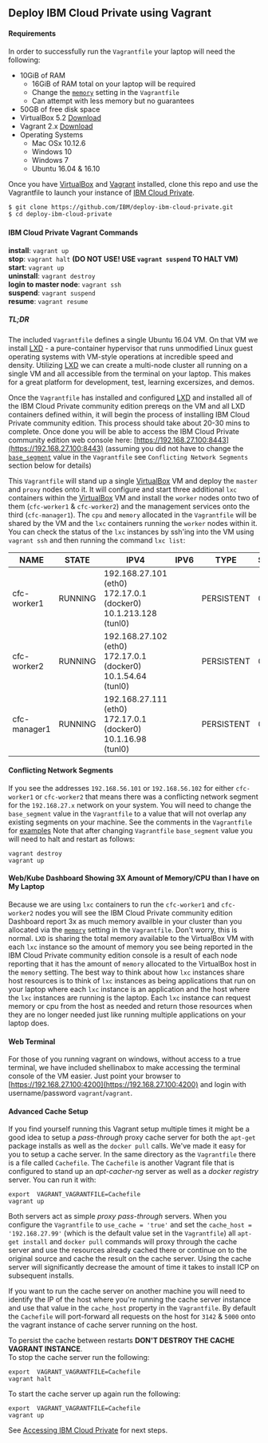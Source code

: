 ## Deploy IBM Cloud Private using Vagrant

#### Requirements
In order to successfully run the `Vagrantfile` your laptop will need the following:

 - 10GiB of RAM
   -  16GiB of RAM total on your laptop will be required 
   -  Change the [`memory`](https://github.com/IBM/deploy-ibm-cloud-private/blob/master/Vagrantfile#L15) setting in the `Vagrantfile` 
   -  Can attempt with less memory but no guarantees
 - 50GB of free disk space
 - VirtualBox 5.2 [Download](https://www.virtualbox.org/wiki/Downloads)
 - Vagrant 2.x [Download](https://www.vagrantup.com/downloads.html)
 - Operating Systems
   - Mac OSx 10.12.6
   - Windows 10
   - Windows 7
   - Ubuntu 16.04 & 16.10

Once you have [VirtualBox](https://www.virtualbox.org/wiki/Downloads) and [Vagrant](https://www.vagrantup.com/downloads.html) installed, clone this repo and use the Vagrantfile to launch your instance
of [IBM Cloud Private](https://www.ibm.com/cloud-computing/products/ibm-cloud-private/).

```bash
$ git clone https://github.com/IBM/deploy-ibm-cloud-private.git
$ cd deploy-ibm-cloud-private
```

#### IBM Cloud Private Vagrant Commands
**install**: `vagrant up`  
**stop**: `vagrant halt` __(DO NOT USE! USE `vagrant suspend` TO HALT VM)__    
**start**: `vagrant up`  
**uninstall**: `vagrant destroy`  
**login to master node**: `vagrant ssh`  
**suspend**: `vagrant suspend`  
**resume**: `vagrant resume`

##### TL;DR
The included `Vagrantfile` defines a single Ubuntu 16.04 VM. On that VM we install [LXD](https://www.ubuntu.com/containers/lxd) - a pure-container hypervisor that runs unmodified Linux guest operating systems with VM-style operations at incredible speed and density. Utilizing [LXD](https://www.ubuntu.com/containers/lxd) we can create a multi-node cluster all running on a single VM and all accessible from the terminal on your laptop. This makes for a great platform for development, test, learning excersizes, and demos.

Once the `Vagrantfile` has installed and configured [LXD](https://www.ubuntu.com/containers/lxd) and installed all of the IBM Cloud Private community edition prereqs on the VM and all LXD containers defined within, it will begin the process of installing IBM Cloud Private community edition. This process should take about 20-30 mins to complete. Once done you will be able to access the IBM Cloud Private community edition web console here: [https://192.168.27.100:8443](https://192.168.27.100:8443) (assuming you did not have to change the [`base_segment`](https://github.com/IBM/deploy-ibm-cloud-private/blob/master/Vagrantfile#L28) value in the `Vagrantfile` see `Conflicting Network Segments` section below for details)  

This `Vagrantfile` will stand up a single [VirtualBox](https://www.virtualbox.org/wiki/Downloads) VM and deploy the `master` and `proxy` nodes onto it. It will configure and start three additional `lxc` containers within the [VirtualBox](https://www.virtualbox.org/wiki/Downloads) VM and install the `worker` nodes onto two of them (`cfc-worker1` & `cfc-worker2`) and the management services onto the third (`cfc-manager1`). The `cpu` and `memory` allocated in the `Vagrantfile` will be shared by the VM and the `lxc` containers running the `worker` nodes within it. You can check the status of the `lxc` instances by ssh'ing into the VM using `vagrant ssh` and then running the command `lxc list`:  


| NAME        | STATE   | IPV4                           | IPV6 | TYPE       | SNAPSHOTS |  
| ----------- | ------- | ------------------------------ | ---- | ---------- | --------- |
| cfc-worker1 | RUNNING | 192.168.27.101 (eth0) 172.17.0.1 (docker0) 10.1.213.128 (tunl0)|      | PERSISTENT | 0         |   
| cfc-worker2 | RUNNING | 192.168.27.102 (eth0) 172.17.0.1 (docker0) 10.1.54.64 (tunl0)  |      | PERSISTENT | 0         |  
| cfc-manager1 | RUNNING | 192.168.27.111 (eth0) 172.17.0.1 (docker0) 10.1.16.98 (tunl0)  |      | PERSISTENT | 0         |  

#### Conflicting Network Segments
If you see the addresses `192.168.56.101` or `192.168.56.102` for either `cfc-worker1` or `cfc-worker2` that means there was a conflicting network segment for the `192.168.27.x` network on your system. You will need to change the `base_segment` value in the `Vagrantfile` to a value that will not overlap any existing segments on your machine. See the comments in the `Vagrantfile` for [examples](https://github.com/IBM/deploy-ibm-cloud-private/blob/master/Vagrantfile#L24-L28)  Note that after changing `Vagrantfile` `base_segment` value you will need to halt and restart as follows:

    vagrant destroy
    vagrant up

#### Web/Kube Dashboard Showing 3X Amount of Memory/CPU than I have on My Laptop
Because we are using `lxc` containers to run the `cfc-worker1` and `cfc-worker2` nodes you will see the IBM Cloud Private community edition Dashboard report 3x as much memory availble in your cluster than you allocated via the [`memory`](https://github.com/IBM/deploy-ibm-cloud-private/blob/master/Vagrantfile#L15) setting in the `Vagrantfile`. Don't worry, this is normal.  `LXD` is sharing the total memory available to the VirtualBox VM with each `lxc` instance so the amount of memory you see being reported in the IBM Cloud Private community edition console is a result of each node reporting that it has the amount of `memory` allocated to the VirtualBox host in the `memory` setting. The best way to think about how `lxc` instances share host resources is to think of `lxc` instances as being applications that run on your laptop where each `lxc` instance is an application and the host where the `lxc` instances are running is the laptop. Each `lxc` instance can request memory or cpu from the host as needed and return those resources when they are no longer needed just like running multiple applications on your laptop does.

#### Web Terminal
For those of you running vagrant on windows, without access to a true terminal, we have included shellinabox to make accessing the terminal console of the VM easier. Just point your browser to [https://192.168.27.100:4200](https://192.168.27.100:4200) and login with username/password `vagrant`/`vagrant`.

#### Advanced Cache Setup  
If you find yourself running this Vagrant setup multiple times it might be a good idea to setup a _pass-through_ proxy cache server for both the `apt-get` package installs as well as the `docker pull` calls. We've made it easy for you to setup a cache server.  In the same directory as the `Vagrantfile` there is a file called `Cachefile`.  The `Cachefile` is another Vagrant file that is configured to stand up an _apt-cacher-ng_ server as well as a _docker registry_ server. You can run it with:  

```  
export  VAGRANT_VAGRANTFILE=Cachefile  
vagrant up
```  
Both servers act as simple _proxy pass-through_ servers. When you configure the `Vagrantfile` to `use_cache = 'true'` and set the `cache_host = '192.168.27.99'` (which is the default value set in the `Vagrantfile`) all `apt-get install` and `docker pull` commands will proxy through the cache server and use the resources already cached there or continue on to the original source and cache the result on the cache server. Using the cache server will significantly decrease the amount of time it takes to install ICP on subsequent installs.  

If you want to run the cache server on another machine you will need to identify the IP of the host where you're running the cache server instance and use that value in the `cache_host` property in the `Vagrantfile`.  By default the `Cachefile` will port-forward all requests on the host for `3142` & `5000` onto the vagrant instance of cache server running on the host.  

To persist the cache between restarts **DON'T DESTROY THE CACHE VAGRANT INSTANCE**.  
To stop the cache server run the following:  

```  
export  VAGRANT_VAGRANTFILE=Cachefile  
vagrant halt
```  
To start the cache server up again run the following:  

```  
export  VAGRANT_VAGRANTFILE=Cachefile  
vagrant up
```  

See [Accessing IBM Cloud Private](/README.md#accessing-ibm-cloud-private) for next steps.
